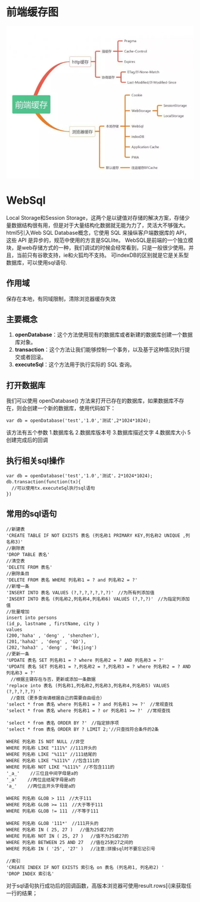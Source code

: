 
# 前端缓存图

 <img src="https://github.com/morings/KnowledgePoints/raw/master/cache.png">

 # WebSql
 Local Storage和Session Storage，这两个是以键值对存储的解决方案，存储少量数据结构很有用，但是对于大量结构化数据就无能为力了，灵活大不够强大。html5引入Web SQL Database概念，它使用 SQL 来操纵客户端数据库的 API，这些 API 是异步的，规范中使用的方言是SQLlite。
 WebSQL是前端的一个独立模块，是web存储方式的一种，我们调试的时候会经常看到，只是一般很少使用。并且，当前只有谷歌支持，ie和火狐均不支持。
 可indexDB的区别就是它是关系型数据库，可以使用sql语句.
 ## 作用域
保存在本地，有同域限制，清除浏览器缓存失效
## 主要概念
<ol>
<li><strong>openDatabase</strong>：这个方法使用现有的数据库或者新建的数据库创建一个数据库对象。</li>
<li><strong>transaction</strong>：这个方法让我们能够控制一个事务，以及基于这种情况执行提交或者回滚。</li>
<li><strong>executeSql</strong>：这个方法用于执行实际的 SQL 查询。</li>
</ol>

## 打开数据库
我们可以使用 openDatabase() 方法来打开已存在的数据库，如果数据库不存在，则会创建一个新的数据库，使用代码如下：
```
var db = openDatabase('test','1.0','测试',2*1024*1024);
```
该方法有五个参数
1.数据库名
2.数据库版本号
3.数据库描述文字
4.数据库大小
5创建完成后的回调

## 执行相关sql操作
```
var db = openDatabase('test','1.0','测试'，2*1024*1024);
db.transaction(function(tx){
  //可以使用tx.executeSql执行sql语句
})
```
## 常用的sql语句
```
//新建表
'CREATE TABLE IF NOT EXISTS 表名 (列名称1 PRIMARY KEY,列名称2 UNIQUE ,列名称3)'
//删除表
'DROP TABLE 表名'
//清空表
'DELETE FROM 表名'
//删除条目
'DELETE FROM 表名 WHERE 列名称1 = ? and 列名称2 = ?'
//新增一条
'INSERT INTO 表名 VALUES (?,?,?,?,?,?,?)'　//为所有列添加值
'INSERT INTO 表名 (列名称2,列名称4,列名称6) VALUES (?,?,?)'　//为指定列添加值
//批量增加
insert into persons 
(id_p, lastname , firstName, city )
values
(200,'haha' , 'deng' , 'shenzhen'),
(201,'haha2' , 'deng' , 'GD'),
(202,'haha3' , 'deng' , 'Beijing')
//更新一条
'UPDATE 表名 SET 列名称1 = ? where 列名称2 = ? AND 列名称3 = ?'
'UPDATE 表名 SET 列名称1 = ?,列名称2 = ?,列名称3 = ? where 列名称2 = ? AND 列名称3 = ?'
　//根据主键存在与否，更新或添加一条数据
'replace into 表名 (列名称1,列名称2,列名称3,列名称4,列名称5) VALUES (?,?,?,?,?) '
　//查找（更多查询请根据自己的需要自由组合）
'select * from 表名 where 列名称1 = ? and 列名称1 >= ?'　//常规查找
'select * from 表名 where 列名称1 = ? or 列名称1 >= ?'　//常规查找

'select * from 表名 ORDER BY ?'　//指定排序项
'select * from 表名 ORDER BY ? LIMIT 2;'//只查找符合条件的2条

WHERE 列名称 IS NOT NULL //非空
WHERE 列名称 LIKE "111%" //111开头的
WHERE 列名称 LIKE "%111" //111结尾的
WHERE 列名称 LIKE "%111%" //包含111的
WHERE 列名称 NOT LIKE "%111%" //不包含111的
'_a_'    //三位且中间字母是a的
'_a'    //两位且结尾字母是a的
'a_'    //两位且开头字母是a的

WHERE 列名称 GLOB > 111　//大于111
WHERE 列名称 GLOB >= 111　//大于等于111
WHERE 列名称 GLOB != 111　//不等于111 

WHERE 列名称 GLOB '111*'　//111开头的
WHERE 列名称 IN ( 25, 27 ) 　//值为25或27的
WHERE 列名称 NOT IN ( 25, 27 ) 　//值不为25或27的
WHERE 列名称 BETWEEN 25 AND 27 　//值在25到27之间的
WHERE 列名称 IN ( '25', '27' ) 　//注意:拼接sql时不要忘记引号

//索引
'CREATE INDEX IF NOT EXISTS 索引名 on 表名 (列名称1, 列名称2) '
'DROP INDEX 索引名'
```
对于sql语句执行成功后的回调函数，高版本浏览器可使用result.rows[i]来获取任一行的结果；